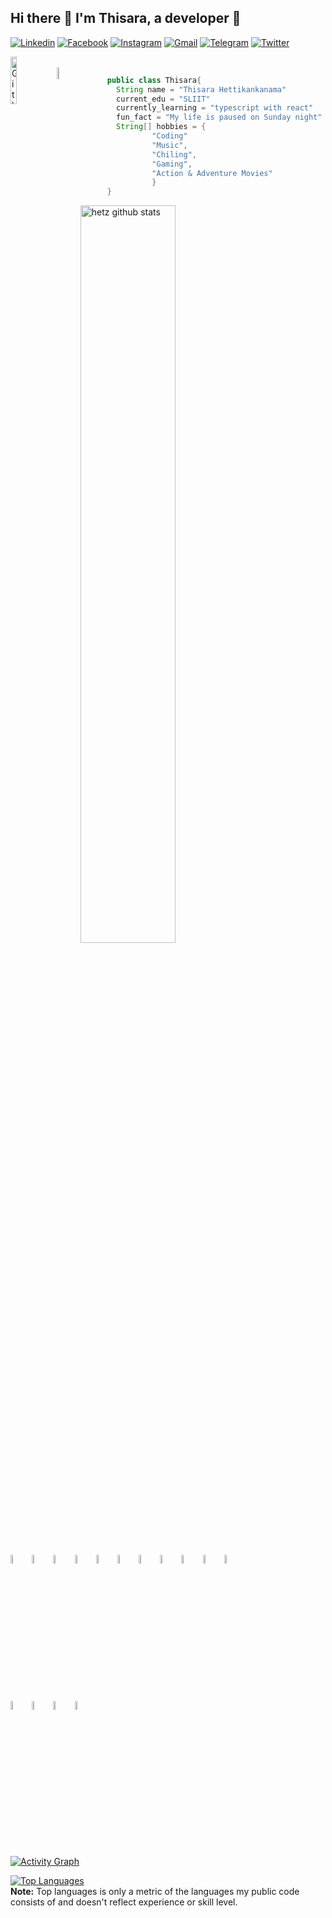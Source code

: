 ## Hi there 👋 I'm Thisara, a developer 🚩

<a href="https://www.linkedin.com/in/thisara-hettikankanama-2095221a1"><img alt="Linkedin" title="Thisara Yashoda" src="https://img.shields.io/badge/LinkedIn-0077B5?style=for-the-badge&logo=linkedin&logoColor=white"></a>
  <a href="https://www.facebook.com/thisara.hettikankanama"><img alt="Facebook" title="thisara FB" src="https://img.shields.io/badge/Facebook-1877F2?style=for-the-badge&logo=facebook&logoColor=white"></a>
  <a href="https://www.instagram.com/thisara_hetz"><img alt="Instagram" title="Thisara" src="https://img.shields.io/badge/Instagram-E4405F?style=for-the-badge&logo=instagram&logoColor=white"></a>
  <a href="thisara:thisarayashodagcc@gmail.com"><img alt="Gmail" title="thisara" src="https://img.shields.io/badge/Gmail-D14836?style=for-the-badge&logo=gmail&logoColor=white"></a>
  <a href="https://t.me/thisarahetz"><img alt="Telegram" title="thisara Telegram" src="https://img.shields.io/badge/Telegram-2CA5E0?style=for-the-badge&logo=telegram&logoColor=white"></a> 
<a href="https://twitter.com/ThisaraY"><img alt="Twitter" title="thisara Twitter" src="https://img.shields.io/badge/Twitter-1DA1F2?style=for-the-badge&logo=twitter&logoColor=white"></a>

<img width="14%" align="left" alt="Github" src="https://user-images.githubusercontent.com/43540833/134823762-91291ff3-c093-434c-9841-f136d5151732.gif"/>
<br>
<img width="7%" align="left" alt="Github" src="https://user-images.githubusercontent.com/43540833/134823765-28abffbe-ecb8-4bc7-b86e-18ee460d958d.gif"/>

```java
      public class Thisara{
        String name = "Thisara Hettikankanama"
        current_edu = "SLIIT"
        currently_learning = "typescript with react"
        fun_fact = "My life is paused on Sunday night"
        String[] hobbies = { 
                "Coding"
                "Music",
                "Chiling",
                "Gaming",
                "Action & Adventure Movies"
                }
      }

  ```


  <img width="55%" align="center" alt="hetz github stats" src="https://github-readme-stats.vercel.app/api?username=Thisarahetz&show_icons=true&hide_border=true&theme=radical"/>

<code><img width="6%" src="https://www.vectorlogo.zone/logos/java/java-vertical.svg"></code>
<code><img width="6%" src="https://www.vectorlogo.zone/logos/reactjs/reactjs-ar21.svg"></code>
<code><img width="6%" src="https://www.vectorlogo.zone/logos/springio/springio-ar21.svg"></code>
<code><img width="6%" src="https://www.vectorlogo.zone/logos/vuejs/vuejs-ar21.svg"></code>
<code><img width="6%" src="https://www.vectorlogo.zone/logos/nodejs/nodejs-ar21.svg"></code>
<code><img width="6%" src="https://www.vectorlogo.zone/logos/android/android-ar21.svg"></code>
<code><img width="6%" src="https://www.vectorlogo.zone/logos/expressjs/expressjs-ar21.svg"></code>
<code><img width="6%" src="https://www.vectorlogo.zone/logos/gnu_bash/gnu_bash-ar21.svg"></code>
<code><img width="6%" src="https://www.vectorlogo.zone/logos/javascript/javascript-ar21.svg"></code>
<code><img width="6%" src="https://www.vectorlogo.zone/logos/typescriptlang/typescriptlang-ar21.svg"></code>
<code><img width="6%" src="https://www.vectorlogo.zone/logos/gnu_bash/gnu_bash-ar21.svg"></code>
<br/>
<code><img width="6%" src="https://www.vectorlogo.zone/logos/jupyter/jupyter-ar21.svg"></code>
<code><img width="6%" src="https://www.vectorlogo.zone/logos/firebase/firebase-ar21.svg"></code>
<code><img width="6%" src="https://www.vectorlogo.zone/logos/mongodb/mongodb-ar21.svg"></code>
<code><img width="6%" src="https://www.vectorlogo.zone/logos/mysql/mysql-ar21.svg"></code>


<a href="https://github.com/Thisarahetz/github-readme-activity-graph"><img alt="Activity Graph" src="https://activity-graph.herokuapp.com/graph?username=Thisarahetz&bg_color=0D1117&color=5BCDEC&line=5BCDEC&point=FFFFFF&hide_border=true" /></a>



<a href="https://github.com/Thisarahetz/github-readme-stats"><img alt=" Top Languages" src="https://github-readme-stats.vercel.app/api/top-langs/?username=Thisarahetz&langs_count=8&count_private=true&layout=compact&theme=react&hide_border=true&bg_color=0D1117" /></a>
  <br/>
  <b>Note:</b> Top languages is only a metric of the languages my public code consists of and doesn't reflect experience or skill level.


